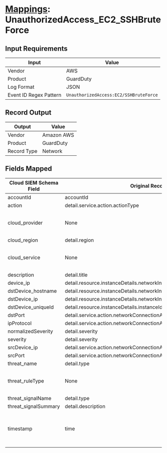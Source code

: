 # [Mappings](README.md): UnauthorizedAccess_EC2_SSHBruteForce

## Input Requirements

|Input|Value|
|-----|-----|
|Vendor|AWS|
|Product|GuardDuty|
|Log Format|JSON|
|Event ID Regex Pattern|`UnauthorizedAccess:EC2/SSHBruteForce`|

## Record Output

|Output|Value|
|------|-----|
|Vendor|Amazon AWS|
|Product|GuardDuty|
|Record Type|Network|

## Fields Mapped

|Cloud SIEM Schema Field|Original Record Key|Notes|
|-----------------------|-------------------|-----|
|accountId|accountId||
|action|detail.service.action.actionType||
|cloud_provider|None|The static text `AWS` is populated in this schema field.|
|cloud_region|detail.region||
|cloud_service|None|The static text `GuardDuty` is populated in this schema field.|
|description|detail.title||
|device_ip|detail.resource.instanceDetails.networkInterfaces.1.privateIpAddress||
|dstDevice_hostname|detail.resource.instanceDetails.networkInterfaces.1.privateDnsName||
|dstDevice_ip|detail.resource.instanceDetails.networkInterfaces.1.privateIpAddress||
|dstDevice_uniqueId|detail.resource.instanceDetails.instanceId||
|dstPort|detail.service.action.networkConnectionAction.localPortDetails.port||
|ipProtocol|detail.service.action.networkConnectionAction.protocol||
|normalizedSeverity|detail.severity||
|severity|detail.severity||
|srcDevice_ip|detail.service.action.networkConnectionAction.remoteIpDetails.ipAddressV4||
|srcPort|detail.service.action.networkConnectionAction.remotePortDetails.port||
|threat_name|detail.type||
|threat_ruleType|None|The static text `direct` is populated in this schema field.|
|threat_signalName|detail.type||
|threat_signalSummary|detail.description||
|timestamp|time|We expect the orginal record value of `time` is in the format `yyyy-MM-dd'T'HH:mm:ss'Z'`|

